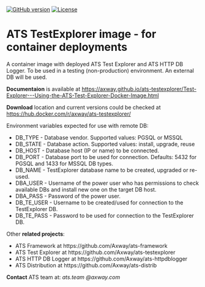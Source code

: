 [![GitHub version](https://badge.fury.io/gh/Axway%2Fats-testexplorer-docker.svg)](https://badge.fury.io/gh/Axway%2Fats-testexplorer-docker)
[![License](https://img.shields.io/badge/License-Apache%202.0-blue.svg)](https://opensource.org/licenses/Apache-2.0)
# ATS TestExplorer image - for container deployments
A container image with deployed ATS Test Explorer and ATS HTTP DB Logger. 
To be used in a testing (non-production) environment. An external DB will be used.

**Documentaion** is available at https://axway.github.io/ats-testexplorer/Test-Explorer---Using-the-ATS-Test-Explorer-Docker-Image.html 

**Download** location and current versions could be checked at https://hub.docker.com/r/axway/ats-testexplorer/


Environment variables expected for use with remote DB:
- DB_TYPE - Database vendor. Supported values: PGSQL or MSSQL
- DB_STATE - Database action. Supported values: install, upgrade, reuse
- DB_HOST - Database host (IP or name) to be connected.
- DB_PORT - Database port to be used for connection. Defaults: 5432 for PGSQL and 1433 for MSSQL DB types. 
- DB_NAME - TestExplorer database name to be created, upgraded or re-used.
- DBA_USER - Username of the power user who has permissions to check available DBs and install new one on the target DB host.
- DBA_PASS - Password of the power user.
- DB_TE_USER - Username to be created/used for connection to the TestExplorer DB.
- DB_TE_PASS - Password to be used for connection to the TestExplorer DB.


Other **related projects**:
<ul>
  <li>ATS Framework at https://github.com/Axway/ats-framework</li>
  <li>ATS Test Explorer at https://github.com/Axway/ats-testexplorer</li>
  <li>ATS HTTP DB Logger at https://github.com/Axway/ats-httpdblogger</li>
  <li>ATS Distribution at https://github.com/Axway/ats-distrib</li>
</ul>

**Contact** ATS team at: _ats.team_  _@axway.com_

